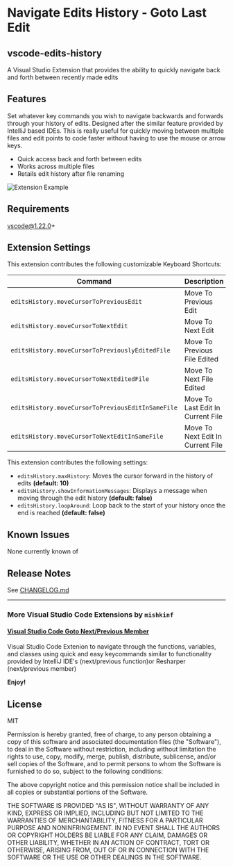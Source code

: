 # Navigate Edits History - Goto Last Edit

## vscode-edits-history

A Visual Studio Extension that provides the ability to quickly navigate back and forth between recently made edits

## Features

Set whatever key commands you wish to navigate backwards and forwards through your history of edits. Designed after the similar feature provided by IntelliJ based IDEs. This is really useful for quickly moving between multiple files and edit points to code faster without having to use the mouse or arrow keys.

- Quick access back and forth between edits
- Works across multiple files
- Retails edit history after file renaming

![Extension Example](demo.gif)

## Requirements

vscode@1.22.0+

## Extension Settings

This extension contributes the following customizable Keyboard Shortcuts:

| Command                                               | Description                                     | Mac         | Win          |
| ----------------------------------------------------- |:----------------------------------------------- | :-----------| :----------- |
| `editsHistory.moveCursorToPreviousEdit`               | Move To Previous Edit                           | cmd+j       | ctrl+j       |
| `editsHistory.moveCursorToNextEdit`                   | Move To Next Edit                               | cmd+k       | ctrl+k       |
| `editsHistory.moveCursorToPreviouslyEditedFile`       | Move To Previous File Edited                    | cmd+shift+j | ctrl+shift+j |
| `editsHistory.moveCursorToNextEditedFile`             | Move To Next File Edited                        | cmd+shift+k | ctrl+shift+k |
| `editsHistory.moveCursorToPreviousEditInSameFile`     | Move To Last Edit In Current File               | cmd+shift+u | ctrl+shift+u |
| `editsHistory.moveCursorToNextEditInSameFile`         | Move To Next Edit In Current File               | cmd+shift+i | ctrl+shift+i |

This extension contributes the following settings:

- `editsHistory.maxHistory`: Moves the cursor forward in the history of edits __(default: 10)__
- `editsHistory.showInformationMessages`: Displays a message when moving through the edit history __(default: false)__
- `editsHistory.loopAround`: Loop back to the start of your history once the end is reached __(default: false)__

## Known Issues

None currently known of

## Release Notes

See [CHANGELOG.md](CHANGELOG.md)

---------------------------------------------------------------------------------------

### More Visual Studio Code Extensions by `mishkinf`

#### [Visual Studio Code Goto Next/Previous Member](https://github.com/mishkinf/vscode-goto-next-previous-member)

  Visual Studio Code Extenion to navigate through the functions, variables, and classes using quick and easy keycommands similar to functionality provided by IntelliJ IDE's (next/previous function)or Resharper (next/previous member)


**Enjoy!**

## License

MIT

Permission is hereby granted, free of charge, to any person obtaining a copy of this software and associated documentation files (the "Software"), to deal in the Software without restriction, including without limitation the rights to use, copy, modify, merge, publish, distribute, sublicense, and/or sell copies of the Software, and to permit persons to whom the Software is furnished to do so, subject to the following conditions:

The above copyright notice and this permission notice shall be included in all copies or substantial portions of the Software.

THE SOFTWARE IS PROVIDED "AS IS", WITHOUT WARRANTY OF ANY KIND, EXPRESS OR IMPLIED, INCLUDING BUT NOT LIMITED TO THE WARRANTIES OF MERCHANTABILITY, FITNESS FOR A PARTICULAR PURPOSE AND NONINFRINGEMENT. IN NO EVENT SHALL THE AUTHORS OR COPYRIGHT HOLDERS BE LIABLE FOR ANY CLAIM, DAMAGES OR OTHER LIABILITY, WHETHER IN AN ACTION OF CONTRACT, TORT OR OTHERWISE, ARISING FROM, OUT OF OR IN CONNECTION WITH THE SOFTWARE OR THE USE OR OTHER DEALINGS IN THE SOFTWARE.
